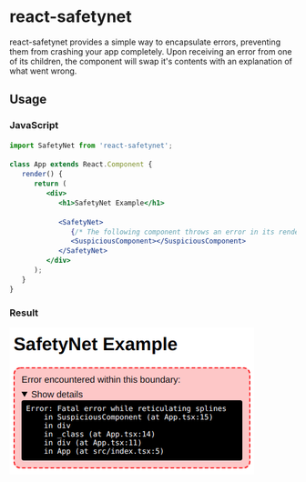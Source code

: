 # react-safetynet

react-safetynet provides a simple way to encapsulate errors, preventing them from
crashing your app completely. Upon receiving an error from one of its children,
the component will swap it's contents with an explanation of what went wrong.

## Usage

### JavaScript

```jsx
import SafetyNet from 'react-safetynet';

class App extends React.Component {
   render() {
      return (
         <div>
            <h1>SafetyNet Example</h1>

            <SafetyNet>
               {/* The following component throws an error in its render() method */}
               <SuspiciousComponent></SuspiciousComponent>
            </SafetyNet>
         </div>
      );
   }
}
```

### Result

![Result](./docs/result.png)

